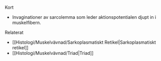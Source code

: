 Kort
- Invaginationer av sarcolemma som leder aktionspotentialen djupt in i muskelfibern.

Relaterat
- [[Histologi/Muskelvävnad/Sarkoplasmatiskt Retikel|Sarkoplasmatiskt retikel]]
- [[Histologi/Muskelvävnad/Triad|Triad]]

